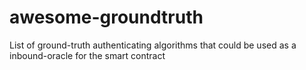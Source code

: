 # awesome-groundtruth
List of ground-truth authenticating algorithms that could be used as a inbound-oracle for the smart contract
